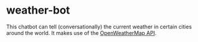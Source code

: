 # weather-bot
This chatbot can tell (conversationally) the current weather in certain cities around the world.
It makes use of the [OpenWeatherMap API](https://home.openweathermap.org/).
